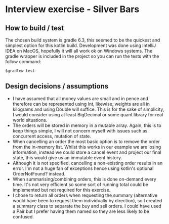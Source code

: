 # Interview exercise - Silver Bars

## How to build / test

The chosen build system is gradle 6.3, this seemed to be the quickest and simplest option for this kotlin build.
Development was done using IntelliJ IDEA on MacOS, hopefully it will all work ok on Windows systems.  The gradle wrapper is included in the project so you can run the tests with the follow command:

    $gradlew test

## Design decisions / assumptions

* I have assumed that all money values are small and in pence and therefore can be represented using Int, likewise, weights are all in kilograms and using Double will suffice.  This is for the sake of simplicity, I would consider using at least BigDecimal or some quant library for real world situations.
* The orders will be stored in memory in a mutable array.  Again, this is to keep things simple, I will not concern myself with issues such as concurrent access, mutation of state.
* When cancelling an order the most basic option is to remove the order from the in-memory list.  Whilst this works in our example we are losing information, instead we could store a cancel event and project our final state, this would give us an immutable event history.
* Although it is not specified, cancelling a non-existing order results in an error.  I'm not a huge fan of exceptions hence using kotlin's optional OrderNotFound? instead.
* When summarising/combining orders, this is done on-demand every time.  It's not very efficient so some sort of running total could be implemented but not required for this exercise.
* I chose to return all orders when requesting the summary (alternative would have been to request them individually by direction), so I created a summary class to separate the buy and sell orders.  I could have used a Pair but I prefer having them named so they are less likely to be confused. 
